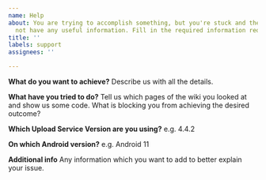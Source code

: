 ```yaml
---
name: Help
about: You are trying to accomplish something, but you're stuck and the wiki does
  not have any useful information. Fill in the required information requested. Issues without them may be closed without further notice.
title: ''
labels: support
assignees: ''

---
```


<!--
Please, take the time to answer to the following questions, describing what you need to achieve.

This will allow people to comprehend your issue better and you to receive a response faster.

Issues without the following info may be closed without further notice.

If you have some problems or something is not working, check this first before opening an issue: https://github.com/gotev/android-upload-service/wiki/Troubleshooting-Procedure
-->

**What do you want to achieve?**
Describe us with all the details.

**What have you tried to do?**
Tell us which pages of the wiki you looked at and show us some code. What is blocking you from achieving the desired outcome?

**Which Upload Service Version are you using?**
e.g. 4.4.2

**On which Android version?**
e.g. Android 11

**Additional info**
Any information which you want to add to better explain your issue.
